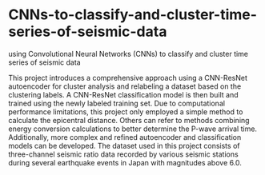 # CNNs-to-classify-and-cluster-time-series-of-seismic-data
using Convolutional Neural Networks (CNNs) to classify and cluster time series of seismic data

This project introduces a comprehensive approach using a CNN-ResNet autoencoder for cluster analysis and relabeling a dataset based on the clustering labels. A CNN-ResNet classification model is then built and trained using the newly labeled training set. 
Due to computational performance limitations, this project only employed a simple method to calculate the epicentral distance. Others can refer to methods combining energy conversion calculations to better determine the P-wave arrival time. Additionally, more complex and refined autoencoder and classification models can be developed. 
The dataset used in this project consists of three-channel seismic ratio data recorded by various seismic stations during several earthquake events in Japan with magnitudes above 6.0.
